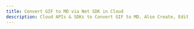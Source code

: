 ---title: Convert GIF to MD via Net SDK in Clouddescription: Cloud APIs & SDKs to Convert GIF to MD. Also Create, Edit & Render Microsoft Word & OpenOffice documents in the Cloud.---